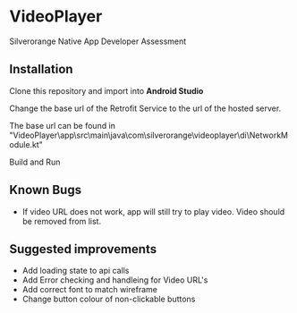 # VideoPlayer

Silverorange Native App Developer Assessment

## Installation
Clone this repository and import into **Android Studio**

Change the base url of the Retrofit Service to the url of the hosted server.

The base url can be found in "VideoPlayer\app\src\main\java\com\silverorange\videoplayer\di\NetworkModule.kt"

Build and Run


## Known Bugs
* If video URL does not work, app will still try to play video. Video should be removed from list.

## Suggested improvements 
* Add loading state to api calls
* Add Error checking and handleing for Video URL's
* Add correct font to match wireframe
* Change button colour of non-clickable buttons




